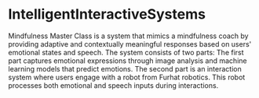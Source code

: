 # IntelligentInteractiveSystems
Mindfulness Master Class is a system that mimics a mindfulness coach by providing adaptive and contextually meaningful responses based on users' emotional states and speech. The system consists of two parts: The first part captures emotional expressions through image analysis and machine learning models that predict emotions. The second part is an interaction system where users engage with a robot from Furhat robotics. This robot processes both emotional and speech inputs during interactions. 
